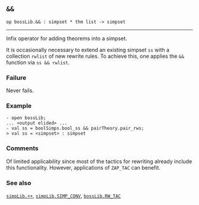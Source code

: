 ## `&&`

``` hol4
op bossLib.&& : simpset * thm list -> simpset
```

------------------------------------------------------------------------

Infix operator for adding theorems into a simpset.

It is occasionally necessary to extend an existing simpset `ss` with a
collection `rwlist` of new rewrite rules. To achieve this, one applies
the `&&` function via `ss && rwlist`.

### Failure

Never fails.

### Example

``` hol4
- open bossLib;
... <output elided> ...
- val ss = boolSimps.bool_ss && pairTheory.pair_rws;
> val ss = <simpset> : simpset
```

### Comments

Of limited applicability since most of the tactics for rewriting already
include this functionality. However, applications of `ZAP_TAC` can
benefit.

### See also

[`simpLib.++`](#simpLib..KAL),
[`simpLib.SIMP_CONV`](#simpLib.SIMP_CONV),
[`bossLib.RW_TAC`](#bossLib.RW_TAC)
